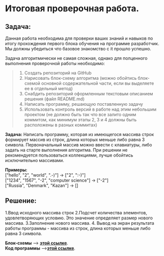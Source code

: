# Итоговая проверочная работа.
## Задача:
Данная работа необходима для проверки ваших знаний и навыков по итогу прохождения первого блока обучения на программе разработчик. Мы должны убедиться что базовое знакомство с it прошло успешно.

Задача алгоритмически не самая сложная, однако для полценного выполнения проверочной работы необходимо:
>1. Создать репозиторий на GitHub
>2. Нарисовать блок-схему алгоритма (можно обойтись блок-схемой основной содержательной части, если вы выделяете ее в отдельный метод)
>3. Снабдить репозиторий оформленным текстовым описанием решения (файл README.md)
>4. Написать программу, решающую поставленную задачу
>5. Использовать контроль версий в работе над этим небольшим проектом (не должно быть так что все залито одним коммитом, как минимум этапы 2, 3 и 4 должны быть расположены в разных коммитах)

**Задача:** Написать программу, которая из имеющегося массива строк формирует массив из строк, длина которых меньше либо равна 3 символа. Первоначальный массив можно ввести с клавиатуры, либо задать на старте выполнения алгоритма. При решении не рекомендуется пользоваться коллекциями, лучше обойтись исключительно массивами.

**Примеры:**  
["hello", "2", "world", ".-)"] -> ["2", ":-)"]  
["1234", "1567", "-2", "computer science"] -> ["-2"]  
["Russia", "Denmark", "Kazan"] -> []

## Решение:

1.Ввод исходного массива строк
2.Подсчет количества элементов, удовлетворяющих условию. Это значение определяет размер нового массива.
 3.Заполнение нового массива.
4. Вывод на экран результата работы программы - массива из строк, длина которых меньше либо равна 3 символа. 

**Блок-схемы** --> [**этой ссылке**](https://github.com/NataliaG0r/HT_vybor_specializacii/blob/main/flow_chart.png ).  
**Код программы** -->[**этой ссылке**](https://github.com/NataliaG0r/HT_vybor_specializacii/blob/main/Program.cs ).
